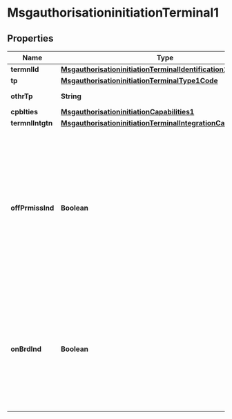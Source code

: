 

# MsgauthorisationinitiationTerminal1

## Properties

Name | Type | Description | Notes
------------ | ------------- | ------------- | -------------
**termnlId** | [**MsgauthorisationinitiationTerminalIdentification1**](MsgauthorisationinitiationTerminalIdentification1.md) |  |  [optional]
**tp** | [**MsgauthorisationinitiationTerminalType1Code**](MsgauthorisationinitiationTerminalType1Code.md) |  |  [optional]
**othrTp** | **String** | Other type of terminal. |  [optional]
**cpblties** | [**MsgauthorisationinitiationCapabilities1**](MsgauthorisationinitiationCapabilities1.md) |  |  [optional]
**termnlIntgtn** | [**MsgauthorisationinitiationTerminalIntegrationCategory1Code**](MsgauthorisationinitiationTerminalIntegrationCategory1Code.md) |  |  [optional]
**offPrmissInd** | **Boolean** | Indicates whether the terminal is operated on- or off-premises at the point of service. True: The terminal is operated off premises. False: The terminal is operated on premises. |  [optional]
**onBrdInd** | **Boolean** | Indicates whether the transaction was performed on board.  True: The terminal is located on board. False: The terminal is not located on board. |  [optional]



